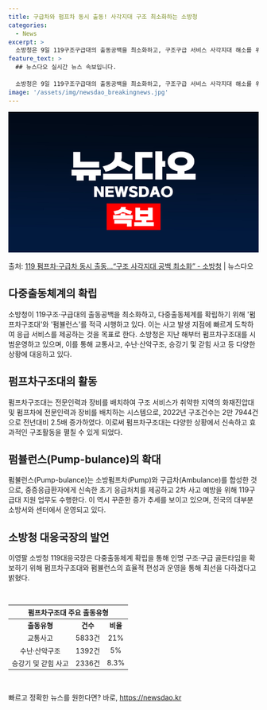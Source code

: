 ```yaml
---
title: 구급차와 펌프차 동시 출동! 사각지대 구조 최소화하는 소방청
categories:
  - News
excerpt: >
  소방청은 9일 119구조구급대의 출동공백을 최소화하고, 구조구급 서비스 사각지대 해소를 위해 화재진압대의 구…
feature_text: >
  ## 뉴스다오 실시간 뉴스 속보입니다.

  소방청은 9일 119구조구급대의 출동공백을 최소화하고, 구조구급 서비스 사각지대 해소를 위해 화재진압대의 구…
image: '/assets/img/newsdao_breakingnews.jpg'
---
```


![뉴스다오 속보](/assets/img/newsdao_breakingnews.jpg)

<p>출처: <a href="https://newsdao.kr/2959" rel="dofollow">119 펌프차·구급차 동시 출동…“구조 사각지대 공백 최소화” - 소방청</a> | 뉴스다오</p>

<h2 data-ke-size="size26">다중출동체계의 확립</h2>
<p data-ke-size="size16">소방청이 119구조·구급대의 출동공백을 최소화하고, 다중출동체계를 확립하기 위해 '펌프차구조대'와 '펌뷸런스'를 적극 시행하고 있다. 이는 사고 발생 지점에 빠르게 도착하여 응급 서비스를 제공하는 것을 목표로 한다. 소방청은 지난 해부터 펌프차구조대를 시범운영하고 있으며, 이를 통해 교통사고, 수난·산악구조, 승강기 및 갇힘 사고 등 다양한 상황에 대응하고 있다.</p>

<h2 data-ke-size="size26">펌프차구조대의 활동</h2>
<p data-ke-size="size16">펌프차구조대는 전문인력과 장비를 배치하여 구조 서비스가 취약한 지역의 화재진압대 및 펌프차에 전문인력과 장비를 배치하는 시스템으로, 2022년 구조건수는 2만 7944건으로 전년대비 2.5배 증가하였다. 이로써 펌프차구조대는 다양한 상황에서 신속하고 효과적인 구조활동을 펼칠 수 있게 되었다.</p>

<h2 data-ke-size="size26">펌뷸런스(Pump-bulance)의 확대</h2>
<p data-ke-size="size16">펌뷸런스(Pump-bulance)는 소방펌프차(Pump)와 구급차(Ambulance)를 합성한 것으로, 중증응급환자에게 신속한 초기 응급처치를 제공하고 2차 사고 예방을 위해 119구급대 지원 업무도 수행한다. 이 역시 꾸준한 증가 추세를 보이고 있으며, 전국의 대부분 소방서와 센터에서 운영되고 있다.</p>

<h2 data-ke-size="size26">소방청 대응국장의 발언</h2>
<p data-ke-size="size16">이영팔 소방청 119대응국장은 다중출동체계 확립을 통해 인명 구조·구급 골든타임을 확보하기 위해 펌프차구조대와 펌뷸런스의 효율적 편성과 운영을 통해 최선을 다하겠다고 밝혔다.</p>

<p data-ke-size="size16">&nbsp;</p>
<table>
	<thead>
		<tr>
			<th colspan="3" style="text-align: center; height: 17px;"><b>펌프차구조대 주요 출동유형</b></th>
		</tr>
	</thead>
	<tbody>
		<tr>
			<td style="text-align: center; height: 17px;"><b>출동유형</b></td>
			<td style="text-align: center; height: 17px;"><b>건수</b></td>
			<td style="text-align: center; height: 17px;"><b>비율</b></td>
		</tr>
		<tr>
			<td style="text-align: center; height: 17px;">교통사고</td>
			<td style="text-align: center; height: 17px;">5833건</td>
			<td style="text-align: center; height: 17px;">21%</td>
		</tr>
		<tr>
			<td style="text-align: center; height: 17px;">수난·산악구조</td>
			<td style="text-align: center; height: 17px;">1392건</td>
			<td style="text-align: center; height: 17px;">5%</td>
		</tr>
		<tr>
			<td style="text-align: center; height: 17px;">승강기 및 갇힘 사고</td>
			<td style="text-align: center; height: 17px;">2336건</td>
			<td style="text-align: center; height: 17px;">8.3%</td>
		</tr>
	</tbody>
</table>
<p data-ke-size="size16">&nbsp;</p> 

빠르고 정확한 뉴스를 원한다면? 바로, <a href="https://newsdao.kr" rel="dofollow">https://newsdao.kr</a>


    
